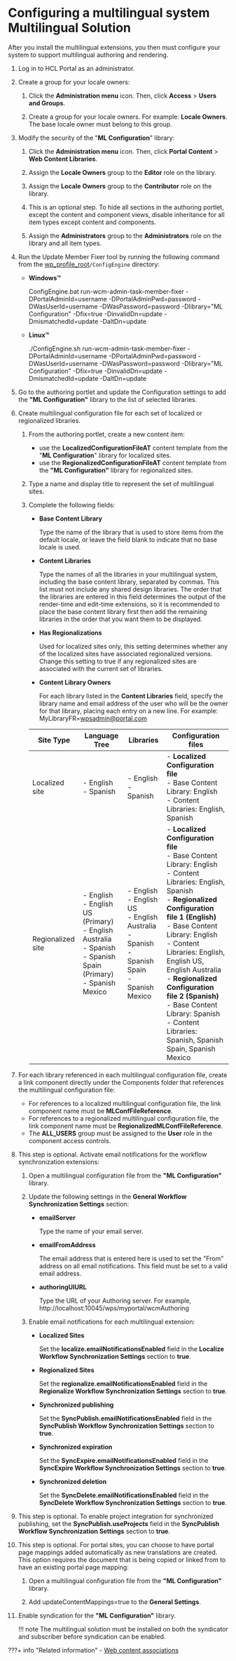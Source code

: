 # Configuring a multilingual system Multilingual Solution

After you install the multilingual extensions, you then must configure your system to support multilingual authoring and rendering.

1.  Log in to HCL Portal as an administrator.

2.  Create a group for your locale owners:

    1.  Click the **Administration menu** icon. Then, click **Access** \> **Users and Groups**.

    2.  Create a group for your locale owners. For example: **Locale Owners**. The base locale owner must belong to this group.

3.  Modify the security of the "**ML Configuration**" library:

    1.  Click the **Administration menu** icon. Then, click **Portal Content** \> **Web Content Libraries**.

    2.  Assign the **Locale Owners** group to the **Editor** role on the library.

    3.  Assign the **Locale Owners** group to the **Contributor** role on the library.

    4.  This is an optional step. To hide all sections in the authoring portlet, except the content and component views, disable inheritance for all item types except content and components.

    5.  Assign the **Administrators** group to the **Administrators** role on the library and all item types.

4.  Run the Update Member Fixer tool by running the following command from the [wp\_profile\_root](../../../../guide_me/wpsdirstr.md)`/ConfigEngine` directory:

    -   **Windows™**

        ConfigEngine.bat run-wcm-admin-task-member-fixer -DPortalAdminId=username -DPortalAdminPwd=password -DWasUserId=username -DWasPassword=password -Dlibrary="ML Configuration" -Dfix=true -DinvalidDn=update -DmismatchedId=update -DaltDn=update

    -   **Linux™**

        ./ConfigEngine.sh run-wcm-admin-task-member-fixer -DPortalAdminId=username -DPortalAdminPwd=password -DWasUserId=username -DWasPassword=password -Dlibrary="ML Configuration" -Dfix=true -DinvalidDn=update -DmismatchedId=update -DaltDn=update

5.  Go to the authoring portlet and update the Configuration settings to add the **"ML Configuration"** library to the list of selected libraries.

6.  Create multilingual configuration file for each set of localized or regionalized libraries.

    1.  From the authoring portlet, create a new content item:

        -   use the **LocalizedConfigurationFileAT** content template from the "**ML Configuration**" library for localized sites.
        -   use the **RegionalizedConfigurationFileAT** content template from the **"ML Configuration"** library for regionalized sites.

    2.  Type a name and display title to represent the set of multilingual sites.

    3.  Complete the following fields:

        -   **Base Content Library**

            Type the name of the library that is used to store items from the default locale, or leave the field blank to indicate that no base locale is used.

        -   **Content Libraries**

            Type the names of all the libraries in your multilingual system, including the base content library, separated by commas. This list must not include any shared design libraries. The order that the libraries are entered in this field determines the output of the render-time and edit-time extensions, so it is recommended to place the base content library first then add the remaining libraries in the order that you want them to be displayed.

        -   **Has Regionalizations**

            Used for localized sites only, this setting determines whether any of the localized sites have associated regionalized versions. Change this setting to true if any regionalized sites are associated with the current set of libraries.

        -   **Content Library Owners**

            For each library listed in the **Content Libraries** field, specify the library name and email address of the user who will be the owner for that library, placing each entry on a new line. For example: MyLibraryFR=wpsadmin@portal.com

        |Site Type|Language Tree|Libraries|Configuration files|
        |---------|-------------|---------|-------------------|
        |Localized site|        -   English <br> -   Spanish|        -   English <br> -   Spanish|        -   **Localized Configuration file** <br> -   Base Content Library: English <br> -   Content Libraries: English, Spanish|
        |Regionalized site|        -   English <br> -   English US \(Primary\) <br> -   English Australia <br> -   Spanish <br> -   Spanish Spain \(Primary\) <br> -   Spanish Mexico|        -   English <br> -   English US <br> -   English Australia <br> -   Spanish <br> -   Spanish Spain <br> -   Spanish Mexico|        -   **Localized Configuration file** <br> -   Base Content Library: English <br> -   Content Libraries: English, Spanish <br> -   **Regionalized Configuration file 1 \(English\)** <br>  -   Base Content Library: English <br> -   Content Libraries: English, English US, English Australia <br> -   **Regionalized Configuration file 2 \(Spanish\)** <br> -   Base Content Library: Spanish <br> -   Content Libraries: Spanish, Spanish Spain, Spanish Mexico|

7.  For each library referenced in each multilingual configuration file, create a link component directly under the Components folder that references the multilingual configuration file:

    -   For references to a localized multilingual configuration file, the link component name must be **MLConfFileReference**.
    -   For references to a regionalized multilingual configuration file, the link component name must be **RegionalizedMLConfFileReference**.
    -   The **ALL\_USERS** group must be assigned to the **User** role in the component access controls.

8.  This step is optional. Activate email notifications for the workflow synchronization extensions:

    1.  Open a multilingual configuration file from the **"ML Configuration"** library.

    2.  Update the following settings in the **General Workflow Synchronization Settings** section:

        -   **emailServer**

            Type the name of your email server.

        -   **emailFromAddress**

            The email address that is entered here is used to set the "From" address on all email notifications. This field must be set to a valid email address.

        -   **authoringUIURL**

            Type the URL of your Authoring server. For example, http://localhost:10045/wps/myportal/wcmAuthoring

    3.  Enable email notifications for each multilingual extension:

        -   **Localized Sites**

            Set the **localize.emailNotificationsEnabled** field in the **Localize Workflow Synchronization Settings** section to **true**.

        -   **Regionalized Sites**

            Set the **regionalize.emailNotificationsEnabled** field in the **Regionalize Workflow Synchronization Settings** section to **true**.

        -   **Synchronized publishing**

            Set the **SyncPublish.emailNotificationsEnabled** field in the **SyncPublish Workflow Synchronization Settings** section to **true**.

        -   **Synchronized expiration**

            Set the **SyncExpire.emailNotificationsEnabled** field in the **SyncExpire Workflow Synchronization Settings** section to **true**.

        -   **Synchronized deletion**

            Set the **SyncDelete.emailNotificationsEnabled** field in the **SyncDelete Workflow Synchronization Settings** section to **true**.

9.  This step is optional. To enable project integration for synchronized publishing, set the **SyncPublish.useProjects** field in the **SyncPublish Workflow Synchronization Settings** section to **true**.

10. This step is optional. For portal sites, you can choose to have portal page mappings added automatically as new translations are created. This option requires the document that is being copied or linked from to have an existing portal page mapping:

    1.  Open a multilingual configuration file from the **"ML Configuration"** library.

    2.  Add updateContentMappings=true to the **General Settings**.

11. Enable syndication for the **"ML Configuration"** library.

    !!! note
        The multilingual solution must be installed on both the syndicator and subscriber before syndication can be enabled.



???+ info "Related information"
    - [Web content associations](../../../wcm_delivery/deliver_webcontent_on_dx/getting_started/wcm_delivery_contentmap_about.md)

